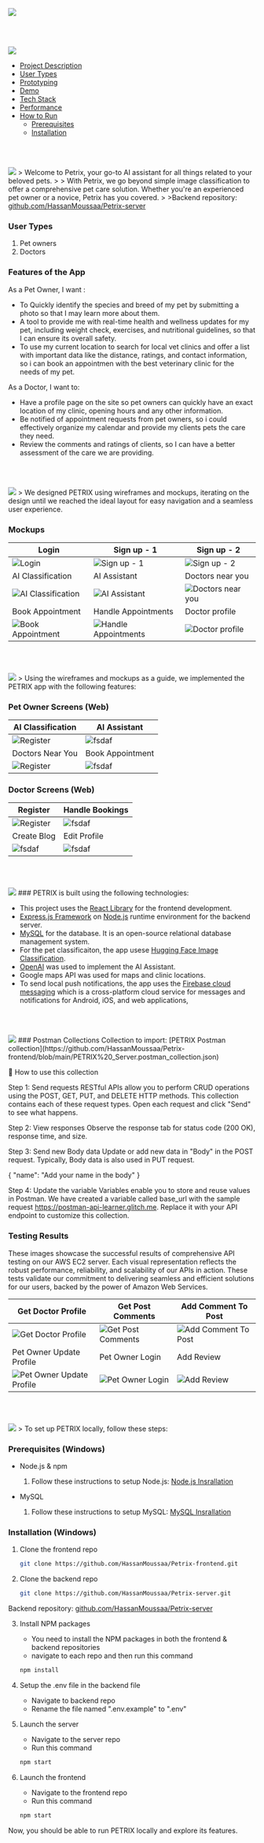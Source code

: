 <img src="./readme/title1.svg"/>

<br><br>


<img src="./readme/title7.svg"/> 


- [Project Description](#project-description)
- [User Types](#user-types)
- [Prototyping](#prototyping)
- [Demo](#Demo)
- [Tech Stack](#tech-stack)
- [Performance](#Performance)
- [How to Run](#how-to-run)
  - [Prerequisites](#prerequisites)
  - [Installation](#installation)


<br><br>  



<!-- project philosophy -->
<img src="./readme/title2.svg"/>
<a name="project-description"></a>
> Welcome to Petrix, your go-to AI assistant for all things related to your beloved pets.
>
> With Petrix, we go beyond simple image classification to offer a comprehensive pet care solution. Whether you're an experienced pet owner or a novice, Petrix has you covered.
> 
>Backend repository: <a href="https://github.com/HassanMoussaa/Petrix-server">github.com/HassanMoussaa/Petrix-server</a>

### User Types 

1. Pet owners 
2. Doctors

### Features of the App 

As a Pet Owner, I want : 

- To Quickly identify the species and breed of my pet by submitting a photo so that I may learn more about them.
- A tool to provide me with real-time health and wellness updates for my pet, including weight check, exercises, and nutritional guidelines, so that I can ensure its overall safety.
- To use my current location to search for local vet clinics and offer a list with important data like the distance, ratings, and contact information, so i can book an appointmen with the best veterinary clinic for the needs of my pet.

As a Doctor, I want to: 

- Have a profile page on the site so pet owners can quickly have an exact location of my clinic, opening hours and any other information. 
- Be notified of appointment requests from pet owners, so i could effectively organize my calendar and provide my clients pets the care they need.
- Review the comments and ratings of clients, so I can have a better assessment of the care we are providing.

<br><br> 
<!-- Prototyping -->
<img src="./readme/title3.svg"/>
<a name="prototyping"></a>
> We designed PETRIX using wireframes and mockups, iterating on the design until we reached the ideal layout for easy navigation and a seamless user experience.

### Mockups
| Login  | Sign up - 1 | Sign up - 2 |
| ---| ---| ---|
| ![Login](./readme/demo/Login.png) | ![ Sign up - 1](./readme/demo/Sign_up_1.png) | ![ Sign up - 2](./readme/demo/Sing_up_2.png) |
|  AI Classification | AI Assistant | Doctors near you |
| ![AI Classification](./readme/demo/AI_Classification.png) | ![AI Assistant](./readme/demo/AI_Assistant.png) | ![Doctors near you](./readme/demo/Doctors_Near_Me.png) |
| Book Appointment | Handle Appointments | Doctor profile |
| ![Book Appointment](./readme/demo/Booking.png) | ![Handle Appointments](./readme/demo/Handle_Appointment.png) | ![Doctor profile](./readme/demo/Doctor_Profile.png) |

<br><br>

<!-- Implementation/Demo -->
<img src="./readme/title4_new.svg"/>
<a name="Demo" ></a>
> Using the wireframes and mockups as a guide, we implemented the PETRIX app with the following features:

### Pet Owner Screens (Web)
| AI Classification |  AI Assistant |
| ---| ---|
| ![Register](./readme/demo/ai_classifcation.gif) | ![fsdaf](./readme/demo/ai_assistant.gif) |
| Doctors Near You  |  Book Appointment |
| ![Register](./readme/demo/doctors_near_you.gif) | ![fsdaf](./readme/demo/book_appointments.gif) |



### Doctor Screens (Web)
| Register  | Handle Bookings |  
| ---| ---| 
| ![Register](./readme/demo/signin.gif) | ![fsdaf](./readme/demo/handle_bookings.gif) | 
| Create Blog | Edit Profile
| ![fsdaf](./readme/demo/create_blog.gif) | ![fsdaf](./readme/demo/Doctor_Edit_Profile.gif) |

<br><br>

<!-- Tech stack -->
<img src="./readme/title5.svg"/>
<a name="tech-stack" ></a>
###  PETRIX is built using the following technologies:

- This project uses the [React Library](https://react.dev/) for the frontend development.
- [Express.js Framework](https://expressjs.com/) on [Node.js](https://nodejs.org/en) runtime environment for the backend server.
- [MySQL](https://www.mysql.com/) for the database. It is an open-source relational database management system.
- For the pet classificaiton, the app usese [Hugging Face Image Classification](https://huggingface.co/tasks/image-classification).
- [OpenAI](https://platform.openai.com/docs/libraries) was used to implement the AI Assistant.
- Google maps API was used for maps and clinic locations.
- To send local push notifications, the app uses the [Firebase cloud messaging](https://firebase.google.com/docs/cloud-messaging) which is a cross-platform cloud service for messages and notifications for Android, iOS, and web applications,

<br><br>


<!-- Preformance -->
<img src="./readme/title8-1.svg"/>
<a name="Performance" ></a>
### Postman Collections
Collection to import: [PETRIX Postman collection](https://github.com/HassanMoussaa/Petrix-frontend/blob/main/PETRIX%20_Server.postman_collection.json)

🔖 How to use this collection

Step 1: Send requests
RESTful APIs allow you to perform CRUD operations using the POST, GET, PUT, and DELETE HTTP methods.
This collection contains each of these request types. Open each request and click "Send" to see what happens.

Step 2: View responses
Observe the response tab for status code (200 OK), response time, and size.

Step 3: Send new Body data
Update or add new data in "Body" in the POST request. Typically, Body data is also used in PUT request.

{
    "name": "Add your name in the body"
}


Step 4: Update the variable
Variables enable you to store and reuse values in Postman. We have created a variable called base_url with the sample request https://postman-api-learner.glitch.me. Replace it with your API endpoint to customize this collection.



### Testing Results

These images showcase the successful results of comprehensive API testing on our AWS EC2 server. Each visual representation reflects the robust performance, reliability, and scalability of our APIs in action. These tests validate our commitment to delivering seamless and efficient solutions for our users, backed by the power of Amazon Web Services.

| Get Doctor Profile  | Get Post Comments | Add Comment To Post |
| ---| ---| ---|
| ![ Get Doctor Profile ](./readme/demo/GetDoctorProfile_test.PNG) | ![ Get Post Comments ](./readme/demo/GetPostComments.PNG) | ![ Add Comment To Post ](./readme/demo/AddCommentToPost.PNG) |
|  Pet Owner Update Profile | Pet Owner Login | Add Review |
| ![ Pet Owner Update Profile ](./readme/demo/PetOwnerUpdateProfile.PNG) | ![ Pet Owner Login ](./readme/demo/PetOwnerLogin.PNG) | ![ Add Review ](./readme/demo/AddReview.PNG) |





<br><br>
<!-- How to run -->
<img src="./readme/title6.svg"/>
<a name="how-to-run" ></a>
> To set up PETRIX locally, follow these steps:

<a name="prerequisites" ></a>
### Prerequisites (Windows)

- Node.js & npm
	1) Follow these instructions to setup Node.js: [Node.js Insrallation](https://docs.npmjs.com/downloading-and-installing-node-js-and-npm)


- MySQL
	1) Follow these instructions to setup MySQL: [MySQL Insrallation](https://www.w3schools.com/mysql/mysql_install_windows.asp)


### Installation (Windows)
<a name="installation" ></a>

1) Clone the frontend repo

   ```sh
   git clone https://github.com/HassanMoussaa/Petrix-frontend.git
   ```

2) Clone the backend repo

   ```sh
   git clone https://github.com/HassanMoussaa/Petrix-server.git
   ```
Backend repository: <a href="https://github.com/HassanMoussaa/Petrix-server">github.com/HassanMoussaa/Petrix-server</a>


3) Install NPM packages
    - You need to install the NPM packages in both the frontend & backend repositories
	- navigate to each repo and then run this command

   ```sh
   npm install
   ```

4) Setup the .env file in the backend file
	- Navigate to backend repo
	- Rename the file named ".env.example" to ".env"

5) Launch the server
	- Navigate to the server repo
	- Run this command	
	```sh
	npm start
	```

6) Launch the frontend
	- Navigate to the frontend repo
	- Run this command	
	```sh
	npm start
	```

Now, you should be able to run PETRIX locally and explore its features.
